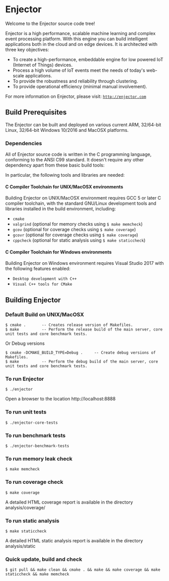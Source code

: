 # Enjector

Welcome to the Enjector source code tree!

Enjector is a high performance, scalable machine learning and complex event processing platform. 
With this engine you can build intelligent applications both in the cloud and on edge devices. 
It is architected with three key objectives:

- To create a high-performance, embeddable engine for low powered IoT (Internet of Things) devices.
- Process a high volume of IoT events meet the needs of today's web-scale applications.
- To provide the robustness and reliability through clustering.
- To provide operational efficiency (minimal manual involvement).

For more information on Enjector, please visit: [`http://enjector.com`](http://enjector.com)

## Build Prerequisites

The Enjector can be built and deployed on various current ARM, 32/64-bit Linux, 32/64-bit Windows 10/2016 and MacOSX platforms.

### Dependencies

All of Enjector source code is written in the C programming language, conforming to the ANSI C99 standard. It doesn't require any other dependency apart from these basic build tools:

In particular, the following tools and libraries are needed:

#### C Compiler Toolchain for UNIX/MacOSX environments

Building Enjector on UNIX/MacOSX environment requires GCC 5 or later C compiler toolchain, 
with the standard GNU/Linux development tools and libraries installed in the build environment, including:

* `cmake`
* `valgrind` (optional for memory checks using `$ make memcheck`)
* `gcov` (optional for coverage checks using `$ make coverage`)
* `gcovr` (optional for coverage checks using `$ make coverage`)
* `cppcheck` (optional for static analysis using `$ make staticcheck`)


#### C Compiler Toolchain for Windows environments

Building Enjector on Windows environment requires Visual Studio 2017 with the following features enabled:

* `Desktop development with C++`
* `Visual C++ tools for CMake`

## Building Enjector

### Default Build on UNIX/MacOSX

	$ cmake .       -- Creates release version of Makefiles.
	$ make          -- Perform the release build of the main server, core unit tests and core benchmark tests.

Or Debug versions

	$ cmake -DCMAKE_BUILD_TYPE=Debug .     -- Create debug versions of Makefiles.
	$ make          -- Perform the debug build of the main server, core unit tests and core benchmark tests.

### To run Enjector

	$ ./enjector

Open a browser to the location http://localhost:8888

### To run unit tests

	$ ./enjector-core-tests

### To run benchmark tests

	$ ./enjector-benchmark-tests

### To run memory leak check
	$ make memcheck

### To run coverage check
	$ make coverage
A detailed HTML coverage report is available in the directory analysis/coverage/ 

### To run static analysis
	$ make staticcheck
A detailed HTML static analysis report is available in the directory analysis/static 

### Quick update, build and check
    $ git pull && make clean && cmake . && make && make coverage && make staticcheck && make memcheck 
